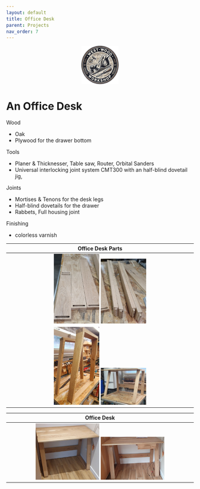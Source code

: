 ```yaml
---
layout: default
title: Office Desk
parent: Projects
nav_order: 7
---
```

<p align="center"> <img src="../media/www_logo.png" width="20%" height="20%"/> </p>

# An Office Desk

Wood
* Oak
* Plywood for the drawer bottom

Tools
* Planer & Thicknesser, Table saw, Router, Orbital Sanders
* Universal interlocking joint system CMT300 with an half-blind dovetail jig,

Joints
* Mortises & Tenons for the desk legs
* Half-blind dovetails for the drawer
* Rabbets, Full housing joint

Finishing
* colorless varnish

|                                                                                                                           Office Desk Parts                                                                                                                            |
|:----------------------------------------------------------------------------------------------------------------------------------------------------------------------------------------------------------------------------------------------------------------------:|
|  [<img alt="image" height="25%" src="/media/Office Desk.jpg" width="25%"/>](https://garlatti.github.io/media/Office%20Desk.jpg)   [<img alt="image" height="25%" src="/media/Office Desk_2.jpg" width="25%"/>](https://garlatti.github.io/media/Office%20Desk_2.jpg)   | 
| [<img alt="image" height="25%" src="/media/Office Desk_3.jpg" width="25%"/>](https://garlatti.github.io/media/Office%20Desk_3.jpg)  [<img alt="image" height="25%" src="/media/Office Desk_4.jpg" width="25%"/>](https://garlatti.github.io/media/Office%20Desk_4.jpg) |

|                                                                                                                               Office Desk                                                                                                                               |
|:-----------------------------------------------------------------------------------------------------------------------------------------------------------------------------------------------------------------------------------------------------------------------:|
| [<img alt="image" height="35%" src="/media/Office Desk_5.jpg" width="35%"/>](https://garlatti.github.io/media/Office%20Desk_5.jpg)  [<img alt="image" height="35%" src="/media/Office Desk_6.jpg" width="35%"/>](https://garlatti.github.io/media/Office%20Desk_6.jpg)  |